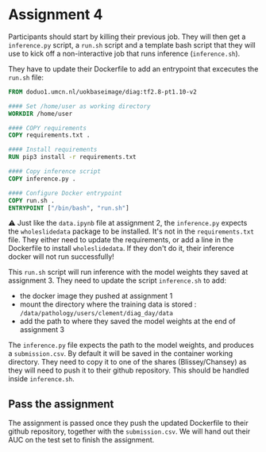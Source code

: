 # Assignment 4

Participants should start by killing their previous job. They will then get a `inference.py` script, a `run.sh` script and a template bash script that they will use to kick off a non-interactive job that runs inference (`inference.sh`).

They have to update their Dockerfile to add an entrypoint that excecutes the `run.sh` file:

```Dockerfile
FROM doduo1.umcn.nl/uokbaseimage/diag:tf2.8-pt1.10-v2

#### Set /home/user as working directory
WORKDIR /home/user

#### COPY requirements
COPY requirements.txt .

#### Install requirements
RUN pip3 install -r requirements.txt

#### Copy inference script
COPY inference.py .

#### Configure Docker entrypoint
COPY run.sh .
ENTRYPOINT ["/bin/bash", "run.sh"]
```

:warning: Just like the `data.ipynb` file at assignment 2, the `inference.py` expects the `wholeslidedata` package to be installed. It's not in the `requirements.txt` file. They either need to update the requirements, or add a line in the Dockerfile to install `wholeslidedata`. If they don't do it, their inference docker will not run successfully!

This `run.sh` script will run inference with the model weights they saved at assignment 3. They need to update the script `inference.sh` to add:
* the docker image they pushed at assignment 1
* mount the directory where the training data is stored : `/data/pathology/users/clement/diag_day/data`
* add the path to where they saved the model weights at the end of assignment 3

The `inference.py` file expects the path to the model weights, and produces a `submission.csv`. By default it will be saved in the container working directory. They need to copy it to one of the shares (Blissey/Chansey) as they will need to push it to their github repository. This should be handled inside `inference.sh`.

## Pass the assignment

The assignment is passed once they push the updated Dockerfile to their github repository, together with the `submission.csv`. We will hand out their AUC on the test set to finish the assignment.
